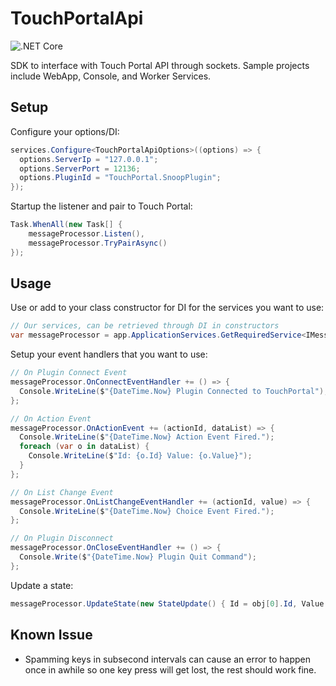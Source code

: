 # TouchPortalApi

![.NET Core](https://github.com/tlewis17/TouchPortalAPI/workflows/.NET%20Core/badge.svg?branch=master)

SDK to interface with Touch Portal API through sockets.
Sample projects include WebApp, Console, and Worker Services.

## Setup

Configure your options/DI:
``` csharp
services.Configure<TouchPortalApiOptions>((options) => {
  options.ServerIp = "127.0.0.1";
  options.ServerPort = 12136;
  options.PluginId = "TouchPortal.SnoopPlugin";
});
```

Startup the listener and pair to Touch Portal:
```csharp
Task.WhenAll(new Task[] {
    messageProcessor.Listen(),
    messageProcessor.TryPairAsync()
});
```

## Usage

Use or add to your class constructor for DI for the services you want to use:
``` csharp
// Our services, can be retrieved through DI in constructors
var messageProcessor = app.ApplicationServices.GetRequiredService<IMessageProcessor>();
```

Setup your event handlers that you want to use:
``` csharp
// On Plugin Connect Event
messageProcessor.OnConnectEventHandler += () => {
  Console.WriteLine($"{DateTime.Now} Plugin Connected to TouchPortal");
};

// On Action Event
messageProcessor.OnActionEvent += (actionId, dataList) => {
  Console.WriteLine($"{DateTime.Now} Action Event Fired.");
  foreach (var o in dataList) {
    Console.WriteLine($"Id: {o.Id} Value: {o.Value}");
  }
};

// On List Change Event
messageProcessor.OnListChangeEventHandler += (actionId, value) => {
  Console.WriteLine($"{DateTime.Now} Choice Event Fired.");
};

// On Plugin Disconnect
messageProcessor.OnCloseEventHandler += () => {
  Console.Write($"{DateTime.Now} Plugin Quit Command");
};
```

Update a state:
``` csharp
messageProcessor.UpdateState(new StateUpdate() { Id = obj[0].Id, Value = "Off" });
```

## Known Issue
* Spamming keys in subsecond intervals can cause an error to happen once in awhile so one key press will get lost, the rest should work fine. 
